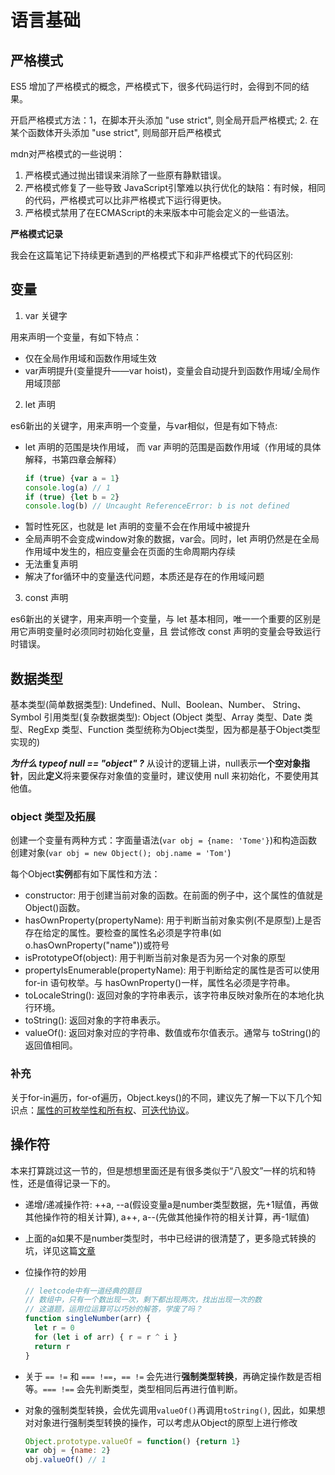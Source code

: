 # 语言基础

## 严格模式

ES5 增加了严格模式的概念，严格模式下，很多代码运行时，会得到不同的结果。

开启严格模式方法：1，在脚本开头添加 "use strict", 则全局开启严格模式; 2. 在某个函数体开头添加 "use strict", 则局部开启严格模式

mdn对严格模式的一些说明：

1. 严格模式通过抛出错误来消除了一些原有静默错误。
2. 严格模式修复了一些导致 JavaScript引擎难以执行优化的缺陷：有时候，相同的代码，严格模式可以比非严格模式下运行得更快。
3. 严格模式禁用了在ECMAScript的未来版本中可能会定义的一些语法。

**严格模式记录**

我会在这篇笔记下持续更新遇到的严格模式下和非严格模式下的代码区别:


## 变量

1. var 关键字

用来声明一个变量，有如下特点：

  + 仅在全局作用域和函数作用域生效
  + var声明提升(变量提升——var hoist)，变量会自动提升到函数作用域/全局作用域顶部

2. let 声明

es6新出的关键字，用来声明一个变量，与var相似，但是有如下特点:

  + let 声明的范围是块作用域， 而 var 声明的范围是函数作用域（作用域的具体解释，书第四章会解释）
      ```js
      if (true) {var a = 1} 
      console.log(a) // 1
      if (true) {let b = 2}
      console.log(b) // Uncaught ReferenceError: b is not defined
      ```
  + 暂时性死区，也就是 let 声明的变量不会在作用域中被提升
  + 全局声明不会变成window对象的数据，var会。同时，let 声明仍然是在全局作用域中发生的，相应变量会在页面的生命周期内存续
  + 无法重复声明
  + 解决了for循环中的变量迭代问题，本质还是存在的作用域问题

3. const 声明

es6新出的关键字，用来声明一个变量，与 let 基本相同，唯一一个重要的区别是用它声明变量时必须同时初始化变量，且 尝试修改 const 声明的变量会导致运行时错误。

## 数据类型

基本类型(简单数据类型): Undefined、Null、Boolean、Number、 String、 Symbol
引用类型(复杂数据类型): Object (Object 类型、Array 类型、Date 类型、RegExp 类型、Function 类型统称为Object类型，因为都是基于Object类型实现的)

***为什么 typeof null == "object" ?***
从设计的逻辑上讲，null表示**一个空对象指针**，因此**定义**将来要保存对象值的变量时，建议使用 null 来初始化，不要使用其他值。

### object 类型及拓展

创建一个变量有两种方式：字面量语法(`var obj = {name: 'Tome'}`)和构造函数创建对象(`var obj = new Object(); obj.name = 'Tom'`)

每个Object**实例**都有如下属性和方法：

+ constructor: 用于创建当前对象的函数。在前面的例子中，这个属性的值就是 Object()函数。
+ hasOwnProperty(propertyName): 用于判断当前对象实例(不是原型)上是否存在给定的属性。要检查的属性名必须是字符串(如 o.hasOwnProperty("name"))或符号 
+ isPrototypeOf(object): 用于判断当前对象是否为另一个对象的原型
+ propertyIsEnumerable(propertyName): 用于判断给定的属性是否可以使用 for-in 语句枚举。与 hasOwnProperty()一样，属性名必须是字符串。
+ toLocaleString(): 返回对象的字符串表示，该字符串反映对象所在的本地化执行环境。
+ toString(): 返回对象的字符串表示。
+ valueOf(): 返回对象对应的字符串、数值或布尔值表示。通常与 toString()的返回值相同。

### 补充

关于for-in遍历，for-of遍历，Object.keys()的不同，建议先了解一下以下几个知识点：[属性的可枚举性和所有权](https://developer.mozilla.org/zh-CN/docs/Web/JavaScript/Enumerability_and_ownership_of_properties)、[可迭代协议](https://developer.mozilla.org/zh-CN/docs/Web/JavaScript/Reference/Iteration_protocols)。

## 操作符

本来打算跳过这一节的，但是想想里面还是有很多类似于“八股文”一样的坑和特性，还是值得记录一下的。

+ 递增/递减操作符: ++a, --a(假设变量a是number类型数据，先+1赋值，再做其他操作符的相关计算), a++, a--(先做其他操作符的相关计算，再-1赋值)
+ 上面的a如果不是number类型时，书中已经讲的很清楚了，更多隐式转换的坑，详见这篇[文章](https://juejin.cn/post/6844904190309990413)
+ 位操作符的妙用

  ```js
  // leetcode中有一道经典的题目
  // 数组中，只有一个数出现一次，剩下都出现两次，找出出现一次的数
  // 这道题，运用位运算可以巧妙的解答，学废了吗？
  function singleNumber(arr) {
    let r = 0
    for (let i of arr) { r = r ^ i }
    return r
  }
  ```
+ 关于 `== !=` 和 `=== !==`，`== !=` 会先进行**强制类型转换**，再确定操作数是否相等。`=== !==` 会先判断类型，类型相同后再进行值判断。
+ 对象的强制类型转换，会优先调用`valueOf()`再调用`toString()`, 因此，如果想对对象进行强制类型转换的操作，可以考虑从Object的原型上进行修改
  ```js
  Object.prototype.valueOf = function() {return 1}
  var obj = {name: 2}
  obj.valueOf() // 1
  ```

